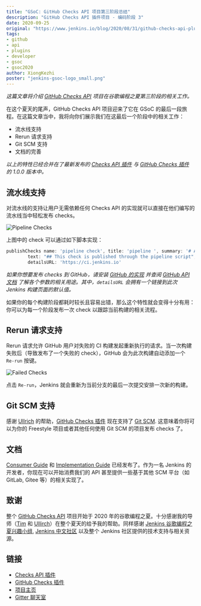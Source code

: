 ```yaml
---
title: "GSoC: GitHub Checks API 项目第三阶段总结"
description: "GitHub Checks API 插件项目 - 编码阶段 3"
date: 2020-09-25
original: "https://www.jenkins.io/blog/2020/08/31/github-checks-api-plugin-coding-phase-3/"
tags:
- github
- api
- plugins
- developer
- gsoc
- gsoc2020
author: XiongKezhi
poster: "jenkins-gsoc-logo_small.png"
---
```


*这篇文章将介绍 [GitHub Checks API](https://www.jenkins.io/projects/gsoc/2020/projects/github-checks/) 项目在谷歌编程之夏第三阶段的相关工作。*

在这个夏天的尾声，GitHub Checks API 项目迎来了它在 GSoC 的最后一段旅程。在这篇文章当中，我将向你们展示我们在这最后一个阶段中的相关工作：
- 流水线支持
- Rerun 请求支持
- Git SCM 支持
- 文档的完善

*以上的特性已经合并在了最新发布的 [Checks API 插件](https://plugins.jenkins.io/checks-api) 与 [GitHub Checks 插件](https://plugins.jenkins.io/github-checks) 的 1.0.0 版本中。*

## 流水线支持

对流水线的支持让用户无需依赖任何 Checks API 的实现就可以直接在他们编写的流水线当中轻松发布 checks。

![Pipeline Checks](pipeline-checks.png)

上图中的 check 可以通过如下脚本实现：

```groovy
publishChecks name: 'pipeline check', title: 'pipeline ', summary: '# A pipeline check example',
        text: "## This check is published through the pipeline script",
        detailsURL: 'https://ci.jenkins.io'
```

*如果你想要发布 checks 到 GitHub，请安装 [GitHub 的实现](https://github.com/jenkinsci/github-checks-plugin) 并查阅 [GitHub API 文档](https://docs.github.com/en/rest/reference/checks) 了解各个参数的相关用途。其中，`detailsURL` 会拥有一个链接到此次 Jenkins 构建页面的默认值。*

如果你的每个构建阶段都耗时较长且容易出错，那么这个特性就会变得十分有用：你可以为每一个阶段发布一次 check 以跟踪当前构建的相关流程。

## Rerun 请求支持

Rerun 请求允许 GitHub 用户对失败的 CI 构建发起重新执行的请求。当一次构建失败后（导致发布了一个失败的 check），GitHub 会为此次构建自动添加一个 `Re-run` 按键。

![Failed Checks](failed-checks.png)

点击 `Re-run`，Jenkins 就会重新为当前分支的最后一次提交安排一次新的构建。

## Git SCM 支持

感谢 [Ullrich](https://github.com/uhafner) 的帮助，[GitHub Checks 插件](https://plugins.jenkins.io/github-checks) 现在支持了 [Git SCM](https://github.com/jenkinsci/git-plugin). 这意味着你将可以为你的 Freestyle 项目或者其他任何使用 Git SCM 的项目发布 checks 了。

## 文档

[Consumer Guide](https://github.com/jenkinsci/checks-api-plugin/blob/master/docs/consumers-guide.md) 和 [Implementation Guide](https://github.com/jenkinsci/checks-api-plugin/blob/master/docs/implementation-guide.md) 已经发布了。作为一名 Jenkins 的开发者，你现在可以开始消费我们的 API 甚至提供一些基于其他 SCM 平台（如 GitLab, Gitee 等）的相关实现了。

## 致谢

整个 [GitHub Checks API](https://www.jenkins.io/projects/gsoc/2020/projects/github-checks/) 项目开始于 2020 年的谷歌编程之夏。十分感谢我的导师（[Tim](https://github.com/timja) 和 [Ullirch](https://github.com/uhafner)）在整个夏天的给予我的帮助。同样感谢 [Jenkins 谷歌编程之夏兴趣小组](https://www.jenkins.io/sigs/gsoc/), [Jenkins 中文社区](https://www.jenkins.io/sigs/chinese-localization/) 以及整个 Jenkins 社区提供的技术支持与相关资源。

## 链接

- [Checks API 插件](https://github.com/jenkinsci/checks-api-plugin)
- [GitHub Checks 插件](https://github.com/jenkinsci/github-checks-plugin)
- [项目主页](https://www.jenkins.io/projects/gsoc/2020/projects/github-checks/)
- [Gitter 聊天室](https://gitter.im/jenkinsci/github-checks-api)